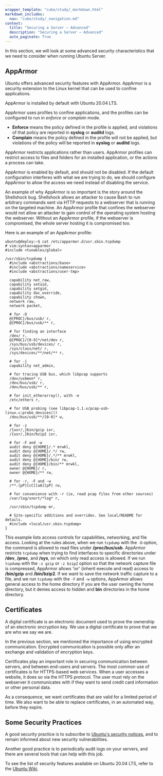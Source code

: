 ```yaml
---
wrapper_template: "cube/study/_markdown.html"
markdown_includes:
  nav: "cube/study/_navigation.md"
context:
  title: "Securing a Server – Advanced"
  description: "Securing a Server – Advanced"
  auto_paginate: True
---
```


In this section, we will look at some advanced security characteristics that we need
to consider when running Ubuntu Server.

## AppArmor

Ubuntu offers advanced security features with AppArmor.
AppArmor is a security extension to the Linux kernel that can be used
to confine applications.

AppArmor is installed by default with Ubuntu 20.04 LTS.

AppArmor uses profiles to confine applications, and the profiles can
be configured to run in *enforce* or *complain* mode.

* **Enforce** means the policy defined in the profile is applied, and
  violations of that policy are reported in **syslog**  or **auditd**
  logs.
* **Complain** means the policy defined in the profile will not be
  applied, but violations of the policy will be reported in **syslog**
  or **auditd** logs.

AppArmor restricts applications rather than users. AppArmor profiles
can restrict access to files and folders for an installed application,
or the actions a process can take.

AppArmor is enabled by default, and should not be disabled. If the
default configuration interferes with what we are trying to do,
we should configure AppArmor to allow the access we need instead
of disabling the service.

An example of why AppArmor is so important is the story around
the Shellshock bug.
Shellshock allows an attacker to cause Bash to run arbitrary
commands sent via HTTP requests to a webserver that is running on the
targeted machine. An AppArmor profile that confines the webserver
would not allow an attacker to gain control of the operating system
hosting the webserver.
Without an AppArmor profile, if the webserver is compromised, the
whole server hosting it is compromised too.

Here is an example of an AppArmor profile:

```
ubuntu@deploy:~$ cat /etc/apparmor.d/usr.sbin.tcpdump
# vim:syntax=apparmor
#include <tunables/global>

/usr/sbin/tcpdump {
  #include <abstractions/base>
  #include <abstractions/nameservice>
  #include <abstractions/user-tmp>

  capability net_raw,
  capability setuid,
  capability setgid,
  capability dac_override,
  capability chown,
  network raw,
  network packet,

  # for -D
  @{PROC}/bus/usb/ r,
  @{PROC}/bus/usb/** r,

  # for finding an interface
  /dev/ r,
  @{PROC}/[0-9]*/net/dev r,
  /sys/bus/usb/devices/ r,
  /sys/class/net/ r,
  /sys/devices/**/net/** r,

  # for -j
  capability net_admin,

  # for tracing USB bus, which libpcap supports
  /dev/usbmon* r,
  /dev/bus/usb/ r,
  /dev/bus/usb/** r,

  # for init_etherarray(), with -e
  /etc/ethers r,

  # for USB probing (see libpcap-1.1.x/pcap-usb-linux.c:probe_devices())
  /dev/bus/usb/**/[0-9]* w,

  # for -z
  /{usr/,}bin/gzip ixr,
  /{usr/,}bin/bzip2 ixr,

  # for -F and -w
  audit deny @{HOME}/.* mrwkl,
  audit deny @{HOME}/.*/ rw,
  audit deny @{HOME}/.*/** mrwkl,
  audit deny @{HOME}/bin/ rw,
  audit deny @{HOME}/bin/** mrwkl,
  owner @{HOME}/ r,
  owner @{HOME}/** rw,

  # for -r, -F and -w
  /**.[pP][cC][aA][pP] rw,

  # for convenience with -r (ie, read pcap files from other sources)
  /var/log/snort/*log* r,

  /usr/sbin/tcpdump mr,

  # Site-specific additions and overrides. See local/README for details.
  #include <local/usr.sbin.tcpdump>
}
```

This example lists access controls for capabilities, networking,
and file access. Looking at the rules above, when we run `tcpdump`
with the `-D` option, the command is allowed to read files under
**/proc/bus/usb**. AppArmor restricts `tcpdump` when trying to find
interfaces to specific directories under **/dev**, **/proc**, and **/sys**,
on which only read access is allowed. If we run `tcpdump` with the
`-z gzip` or `-z bzip2` option so that the network capture file
is compressed, AppArmor allows 'ixr' (inherit execute and read) access
to **/bin/gzip** and **/bin/bzip2**. If we want to save the network traffic
capture to a file, and we run `tcpdump` with the `-F` and
`-w` options, AppArmor allows general access to the home directory
if you are the user owning the home directory, but it denies access
to hidden and **bin** directories in the home directory.

## Certificates

A digital certificate is an electronic document used to prove the
ownership of an electronic encryption key. We use a digital certificate
to prove that we are who we say we are.

In the previous section, we mentioned the importance of using encrypted
communication. Encrypted communication is possible only after
an exchange and validation of encryption keys.

Certificates play an important role in securing communication
between servers, and between end-users and servers. The most common use
of certificates is for HTTPS-based web services.
When a user accesses a website, it does so via the HTTPS protocol. The user must rely on the webserver it
communicates with if they want to send credit card information
or other personal data.

As a consequence, we want certificates that are valid for a limited
period of time. We also want to be able to replace certificates, in an
automated way, before they expire.


## Some Security Practices

A good security practice is to subscribe to 
[Ubuntu's security notices](https://ubuntu.com/security/notices), and to remain
informed about new security vulnerabilities.

Another good practice is to periodically audit logs on your servers,
and there are several tools that can help with this job.

To see the list of security features available on Ubuntu 20.04 LTS,
refer to the [Ubuntu Wiki](https://wiki.ubuntu.com/Security/Features).
